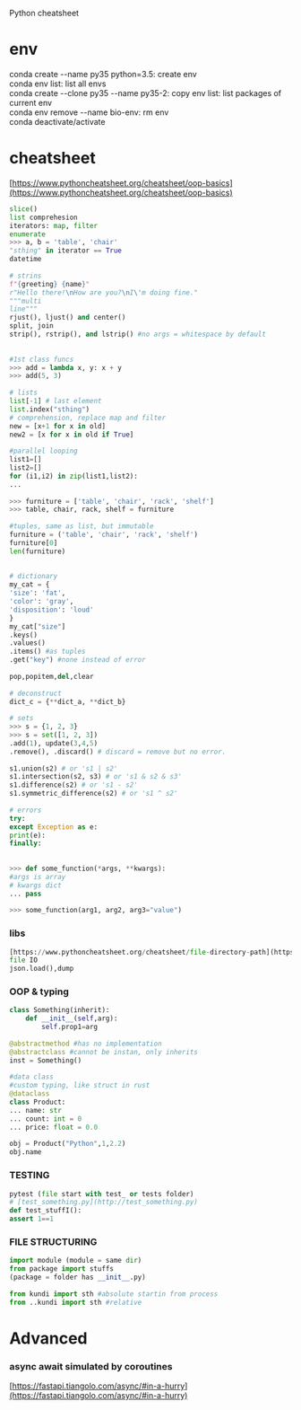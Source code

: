 Python cheatsheet  
  
  
# env  
conda create --name py35 python=3.5: create env  
conda env list: list all envs  
conda create --clone py35 --name py35-2: copy env list: list packages of current env  
conda env remove --name bio-env: rm env  
conda deactivate/activate  
  
# cheatsheet  
[https://www.pythoncheatsheet.org/cheatsheet/oop-basics](https://www.pythoncheatsheet.org/cheatsheet/oop-basics)  
```python  
slice()  
list comprehesion  
iterators: map, filter  
enumerate  
>>> a, b = 'table', 'chair'  
"sthing" in iterator == True  
datetime  
  
# strins  
f"{greeting} {name}"  
r"Hello there!\nHow are you?\nI\'m doing fine."  
"""multi  
line"""  
rjust(), ljust() and center()  
split, join  
strip(), rstrip(), and lstrip() #no args = whitespace by default  
  
  
#1st class funcs  
>>> add = lambda x, y: x + y  
>>> add(5, 3)  
  
# lists  
list[-1] # last element  
list.index("sthing")  
# comprehension, replace map and filter  
new = [x+1 for x in old]  
new2 = [x for x in old if True]  
  
#parallel looping  
list1=[]  
list2=[]  
for (i1,i2) in zip(list1,list2):  
...  
  
>>> furniture = ['table', 'chair', 'rack', 'shelf']  
>>> table, chair, rack, shelf = furniture  
  
#tuples, same as list, but immutable  
furniture = ('table', 'chair', 'rack', 'shelf')  
furniture[0]  
len(furniture)  
  
  
# dictionary  
my_cat = {  
'size': 'fat',  
'color': 'gray',  
'disposition': 'loud'  
}  
my_cat["size"]  
.keys()  
.values()  
.items() #as tuples  
.get("key") #none instead of error  
  
pop,popitem,del,clear  
  
# deconstruct  
dict_c = {**dict_a, **dict_b}  
  
# sets  
>>> s = {1, 2, 3}  
>>> s = set([1, 2, 3])  
.add(1), update(3,4,5)  
.remove(), .discard() # discard = remove but no error.  
  
s1.union(s2) # or 's1 | s2'  
s1.intersection(s2, s3) # or 's1 & s2 & s3'  
s1.difference(s2) # or 's1 - s2'  
s1.symmetric_difference(s2) # or 's1 ^ s2'  
  
# errors  
try:  
except Exception as e:  
print(e):  
finally:  
  
  
>>> def some_function(*args, **kwargs):  
#args is array  
# kwargs dict  
... pass  
  
>>> some_function(arg1, arg2, arg3="value")  
```  
### libs  
```python  
[https://www.pythoncheatsheet.org/cheatsheet/file-directory-path](https://www.pythoncheatsheet.org/cheatsheet/file-directory-path)  
file IO  
json.load(),dump  
```  
### OOP & typing  
```python  
class Something(inherit):  
	def __init__(self,arg):  
		self.prop1=arg  
  
@abstractmethod #has no implementation  
@abstractclass #cannot be instan, only inherits  
inst = Something()  
  
#data class  
#custom typing, like struct in rust  
@dataclass  
class Product:  
... name: str  
... count: int = 0  
... price: float = 0.0  
  
obj = Product("Python",1,2.2)  
obj.name
```  
### TESTING  
```python  
pytest (file start with test_ or tests folder)  
# [test_something.py](http://test_something.py)  
def test_stuffI():  
assert 1==1  
```  
### FILE STRUCTURING  
```python  
import module (module = same dir)  
from package import stuffs  
(package = folder has __init__.py)  
  
from kundi import sth #absolute startin from process  
from ..kundi import sth #relative  
```  
  
# Advanced  
### async await simulated by coroutines  
[https://fastapi.tiangolo.com/async/#in-a-hurry](https://fastapi.tiangolo.com/async/#in-a-hurry)